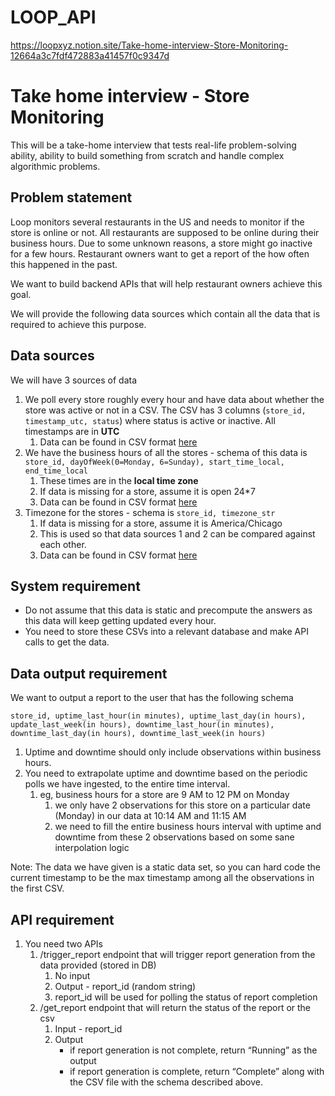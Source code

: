 # LOOP_API

https://loopxyz.notion.site/Take-home-interview-Store-Monitoring-12664a3c7fdf472883a41457f0c9347d
 
# Take home interview - Store Monitoring

This will be a take-home interview that tests real-life problem-solving ability, ability to build something from scratch and handle complex algorithmic problems. 

## Problem statement

Loop monitors several restaurants in the US and needs to monitor if the store is online or not. All restaurants are supposed to be online during their business hours. Due to some unknown reasons, a store might go inactive for a few hours. Restaurant owners want to get a report of the how often this happened in the past.   

We want to build backend APIs that will help restaurant owners achieve this goal. 

We will provide the following data sources which contain all the data that is required to achieve this purpose. 

## Data sources

We will have 3 sources of data 

1. We poll every store roughly every hour and have data about whether the store was active or not in a CSV.  The CSV has 3 columns (`store_id, timestamp_utc, status`) where status is active or inactive.  All timestamps are in **UTC**
    1. Data can be found in CSV format [here](https://drive.google.com/file/d/1UIx1hVJ7qt_6oQoGZgb8B3P2vd1FD025/view?usp=sharing)
2. We have the business hours of all the stores - schema of this data is `store_id, dayOfWeek(0=Monday, 6=Sunday), start_time_local, end_time_local`
    1. These times are in the **local time zone**
    2. If data is missing for a store, assume it is open 24*7
    3. Data can be found in CSV format [here](https://drive.google.com/file/d/1va1X3ydSh-0Rt1hsy2QSnHRA4w57PcXg/view?usp=sharing)
3. Timezone for the stores - schema is `store_id, timezone_str`
    1. If data is missing for a store, assume it is America/Chicago
    2. This is used so that data sources 1 and 2 can be compared against each other. 
    3. Data can be found in CSV format [here](https://drive.google.com/file/d/101P9quxHoMZMZCVWQ5o-shonk2lgK1-o/view?usp=sharing)

## System requirement

- Do not assume that this data is static and precompute the answers as this data will keep getting updated every hour.
- You need to store these CSVs into a relevant database and make API calls to get the data.

## Data output requirement

We want to output a report to the user that has the following schema

`store_id, uptime_last_hour(in minutes), uptime_last_day(in hours), update_last_week(in hours), downtime_last_hour(in minutes), downtime_last_day(in hours), downtime_last_week(in hours)` 

1. Uptime and downtime should only include observations within business hours. 
2. You need to extrapolate uptime and downtime based on the periodic polls we have ingested, to the entire time interval.
    1. eg, business hours for a store are 9 AM to 12 PM on Monday
        1. we only have 2 observations for this store on a particular date (Monday) in our data at 10:14 AM and 11:15 AM
        2. we need to fill the entire business hours interval with uptime and downtime from these 2 observations based on some sane interpolation logic

Note: The data we have given is a static data set, so you can hard code the current timestamp to be the max timestamp among all the observations in the first CSV.  

## API requirement

1. You need two APIs 
    1. /trigger_report endpoint that will trigger report generation from the data provided (stored in DB)
        1. No input 
        2. Output - report_id (random string) 
        3. report_id will be used for polling the status of report completion
    2. /get_report endpoint that will return the status of the report or the csv
        1. Input - report_id
        2. Output
            - if report generation is not complete, return “Running” as the output
            - if report generation is complete, return “Complete” along with the CSV file with the schema described above.
